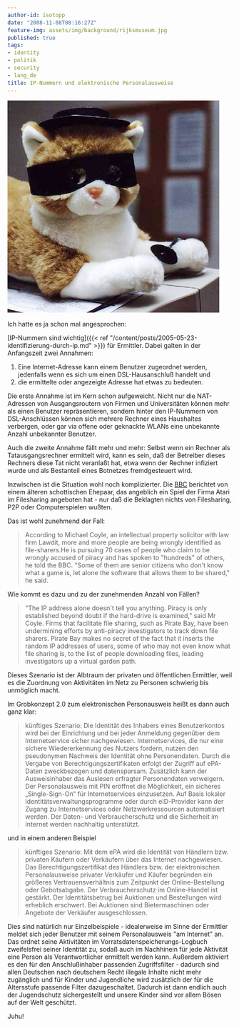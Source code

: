 ```yaml
---
author-id: isotopp
date: "2008-11-08T08:16:27Z"
feature-img: assets/img/background/rijksmuseum.jpg
published: true
tags:
- identity
- politik
- security
- lang_de
title: IP-Nummern und elektronische Personalausweise
---
```

![](/uploads/zorro.jpg)

Ich hatte es ja schon mal angesprochen:

[IP-Nummern sind wichtig]({{< ref "/content/posts/2005-05-23-identifizierung-durch-ip.md" >}})
für Ermittler. Dabei galten in der Anfangszeit zwei Annahmen: 

1. Eine Internet-Adresse kann einem Benutzer zugeordnet werden, jedenfalls
   wenn es sich um einen DSL-Hausanschluß handelt und 
2. die ermittelte oder angezeigte Adresse hat etwas zu bedeuten.

Die erste Annahme ist im Kern schon aufgeweicht. Nicht nur die NAT-Adressen
von Ausgangsroutern von Firmen und Universitäten können mehr als einen
Benutzer repräsentieren, sondern hinter den IP-Nummern von DSL-Anschlüssen
können sich mehrere Rechner eines Haushaltes verbergen, oder gar via offene
oder geknackte WLANs eine unbekannte Anzahl unbekannter Benutzer.

Auch die zweite Annahme fällt mehr und mehr: Selbst wenn ein Rechner als
Tatausgangsrechner ermittelt wird, kann es sein, daß der Betreiber dieses
Rechners diese Tat nicht veranlaßt hat, etwa wenn der Rechner infiziert
wurde und als Bestanteil eines Botnetzes fremdgesteuert wird.

Inzwischen ist die Situation wohl noch komplizierter. Die 
[BBC](http://news.bbc.co.uk/2/hi/technology/7697898.stm) berichtet von einem
älteren schottischen Ehepaar, das angeblich ein Spiel der Firma Atari im
Filesharing angeboten hat - nur daß die Beklagten nichts von Filesharing,
P2P oder Computerspielen wußten.

Das ist wohl zunehmend der Fall:

> According to Michael Coyle, an intellectual property solicitor with law
> firm Lawdit, more and more people are being wrongly identified as
> file-sharers.He is pursuing 70 cases of people who claim to be wrongly
> accused of piracy and has spoken to "hundreds" of others, he told the BBC.
> "Some of them are senior citizens who don't know what a game is, let alone
> the software that allows them to be shared," he said.

Wie kommt es dazu und zu der zunehmenden Anzahl von Fällen? 

> "The IP address alone doesn't tell you anything. Piracy is only
> established beyond doubt if the hard-drive is examined," said Mr
> Coyle. Firms that facilitate file sharing, such as Pirate Bay, have been
> undermining efforts by anti-piracy investigators to track down file
> sharers. Pirate Bay makes no secret of the fact that it inserts the random
> IP addresses of users, some of who may not even know what file sharing is,
> to the list of people downloading files, leading investigators up a
> virtual garden path.

Dieses Szenario ist der Albtraum der privaten und öffentlichen Ermittler,
weil es die Zuordnung von Aktivitäten im Netz zu Personen schwierig bis
unmöglich macht.

Im Grobkonzept 2.0 zum elektronischen Personausweis heißt es dann auch ganz
klar:

> künftiges Szenario: Die Identität des Inhabers eines Benutzerkontos wird
> bei der Einrichtung und bei jeder Anmeldung gegenüber dem Internetservice
> sicher nachgewiesen. Internetservices, die nur eine sichere Wiedererkennung
> des Nutzers fordern, nutzen den pseudonymen Nachweis der Identität ohne
> Personendaten. Durch die Vergabe von Berechtigungszertifikaten erfolgt der
> Zugriff auf ePA-Daten zweckbezogen und datensparsam. Zusätzlich kann der
> Ausweisinhaber das Auslesen erfragter Personendaten verweigern. Der
> Personalausweis mit PIN eröffnet die Möglichkeit, ein sicheres
> „Single-Sign-On“ für Internetservices einzusetzen. Auf Basis lokaler
> Identitätsverwaltungsprogramme oder durch eID-Provider kann der Zugang zu
> Internetservices oder Netzwerkressourcen automatisiert werden. Der Daten-
> und Verbraucherschutz und die Sicherheit im Internet werden nachhaltig
> unterstützt.

und in einem anderen Beispiel

> künftiges Szenario: Mit dem ePA wird die Identität von Händlern bzw.
> privaten Käufern oder Verkäufern über das Internet nachgewiesen. Das
> Berechtigungszertifikat des Händlers bzw. der elektronischen
> Personalausweise privater Verkäufer und Käufer begründen ein größeres
> Vertrauensverhältnis zum Zeitpunkt der Online-Bestellung oder
> Gebotsabgabe. Der Verbraucherschutz im Online-Handel ist gestärkt. Der
> Identitätsbetrug bei Auktionen und Bestellungen wird erheblich erschwert.
> Bei Auktionen sind Bietermaschinen oder Angebote der Verkäufer
> ausgeschlossen.

Dies sind natürlich nur Einzelbeispiele - idealerweise im Sinne der
Ermittler meldet sich jeder Benutzer mit seinem Personalausweis "am
Internet" an. Das ordnet seine Aktivitäten im
Vorratsdatenspeicherungs-Logbuch zweifelsfrei seiner Identität zu, sodaß
auch im Nachhinein für jede Aktivität eine Person als Verantwortlicher
ermittelt werden kann. Außerdem aktiviert es den für den Anschlußinhaber
passenden Zugriffsfilter - dadurch sind allen Deutschen nach deutschem Recht
illegale Inhalte nicht mehr zugänglich und für Kinder und Jugendliche wird
zusätzlich der für die Altersstufe passende Filter dazugeschaltet. Dadurch
ist dann endlich auch der Jugendschutz sichergestellt und unsere Kinder sind
vor allem Bösen auf der Welt geschützt.

Juhu!
